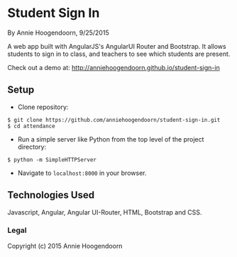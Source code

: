 # Student Sign In

By Annie Hoogendoorn, 9/25/2015

A web app built with AngularJS's AngularUI Router and Bootstrap. It allows students to sign in to class, and teachers to see which students are present.

Check out a demo at: http://anniehoogendoorn.github.io/student-sign-in


## Setup

* Clone repository:
```console
$ git clone https://github.com/anniehoogendoorn/student-sign-in.git
$ cd attendance
```
* Run a simple server like Python from the top level of the project directory:
```console
$ python -m SimpleHTTPServer
```
* Navigate to `localhost:8000` in your browser.

## Technologies Used

Javascript, Angular, Angular UI-Router, HTML, Bootstrap and CSS.


### Legal

Copyright (c) 2015 Annie Hoogendoorn
